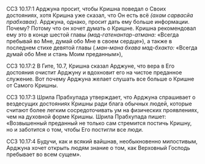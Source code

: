 ССЗ 10.17:1	Арджуна просит, чтобы Кришна поведал о Своих достояниях, хотя Кришна уже сказал, что Он есть всё _(ахам сарвасйа прабхавах)._ Арджуна, однако, просит дать ему больше информации. Почему? Потому что он хочет думать о Кришне. Кришна рекомендовал ему это в конце шестой главы _(мад-гатенантар-атмана:_ «Всегда пребывай во Мне, думай обо Мне в своем сердце»), а также в последнем стихе девятой главы (._ман-мана бхава мад-бхакто:_ «Всегда думай обо Мне и стань Моим преданным»),

ССЗ 10.17:2	В Гите, 10.7, Кришна сказал Арджуне, что вера в Его достояния очистит Арджуну и вдохновит его на чистое преданное служение. Вот почему Арджуна желает слушать все больше о Кришне от Самого Кришны.

ССЗ 10.17:3	Шрила Прабхупада утверждает, что Арджуна спрашивает о вездесущих достояниях Кришны ради блага обычных людей, которые считают более легким сосредоточивать ум на физических проявлениях, чем на духовной форме Кришны. Шрила Прабхупада пишет: «Возвышенный преданный не только сам стремится постичь Кришну, но и заботится о том, чтобы Его постигли все люди.

ССЗ 10.17:4	Будучи, как и всякий вайшнав, необыкновенно милостивым, Арджуна хочет открыть людям знание о том, как Верховный Господь пребывает во всем сущем».